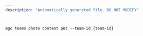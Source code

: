 ```yaml
---
description: "Automatically generated file. DO NOT MODIFY"
---
```


```cli

mgc teams photo content put --team-id {team-id}

```